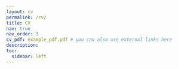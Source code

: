 ```yaml
---
layout: cv
permalink: /cv/
title: CV
nav: true
nav_order: 3
cv_pdf: example_pdf.pdf # you can also use external links here
description:
toc:
  sidebar: left
---
```

